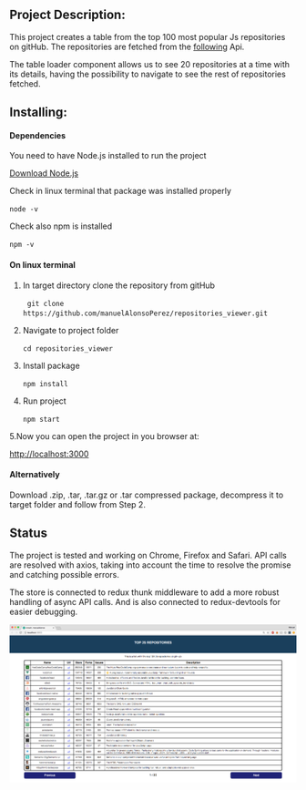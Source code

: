 ## Project Description:

This project creates a table from the top 100 most popular Js repositories on gitHub. The repositories are  fetched from  the [following](https://api.github.com/search/repositories?q=language:javascript&sort=stars&order=desc&per_page=100 "following") Api.

The table loader component allows us to see 20 repositories  at a time  with its details, having the possibility to navigate to see the rest of repositories fetched.

## Installing:

####  Dependencies

You need to have Node.js installed to run the project

[Download Node.js](https://nodejs.org/en/download/ "Download Node.js")

Check in linux terminal that package was installed properly

`node -v`

Check also npm is installed

`npm -v`

#### On linux terminal

1. In target directory clone the repository from gitHub

	` git clone https://github.com/manuelAlonsoPerez/repositories_viewer.git`

2. Navigate to project folder

	`cd repositories_viewer`

3. Install package

	`npm install`

4. Run project

	`npm start`

5.Now you can open the project in you browser at:

[http://localhost:3000](http://localhost:3000/ "http://localhost:3000/")


#### Alternatively

Download  .zip, .tar, .tar.gz or .tar compressed package, decompress it to target folder and follow from Step 2.

## Status

The  project is tested and working on Chrome, Firefox and Safari. API calls are resolved with axios, taking into account the time to resolve the promise and catching possible errors.

The store is connected to redux thunk middleware to add a more robust handling of async API calls. And is also connected  to redux-devtools for easier debugging.

![](./src/assets/repos_viewer.png)



